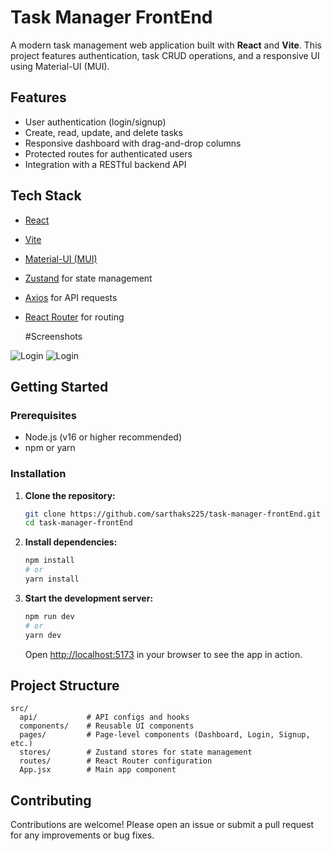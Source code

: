 # Task Manager FrontEnd

A modern task management web application built with **React** and **Vite**. This project features authentication, task CRUD operations, and a responsive UI using Material-UI (MUI).

## Features

- User authentication (login/signup)
- Create, read, update, and delete tasks
- Responsive dashboard with drag-and-drop columns
- Protected routes for authenticated users
- Integration with a RESTful backend API

## Tech Stack

- [React](https://react.dev/)
- [Vite](https://vitejs.dev/)
- [Material-UI (MUI)](https://mui.com/)
- [Zustand](https://zustand-demo.pmnd.rs/) for state management
- [Axios](https://axios-http.com/) for API requests
- [React Router](https://reactrouter.com/) for routing

  #Screenshots

![Login]([https://github.com/sarthaks225/task-manager-backend/blob/main/assets/readme/ER_Diagram.png?raw=true](https://github.com/sarthaks225/task-manager-frontEnd/blob/main/assets/readme%20assets/2.1.png?raw=true))
![Login]([https://github.com/sarthaks225/task-manager-backend/blob/main/assets/readme/ER_Diagram.png?raw=true](https://github.com/sarthaks225/task-manager-frontEnd/blob/main/assets/readme%20assets/1.1.jpg?raw=true))

## Getting Started

### Prerequisites

- Node.js (v16 or higher recommended)
- npm or yarn

### Installation

1. **Clone the repository:**
   ```bash
   git clone https://github.com/sarthaks225/task-manager-frontEnd.git
   cd task-manager-frontEnd
   ```
2. **Install dependencies:**
   ```bash
   npm install
   # or
   yarn install
   ```
3. **Start the development server:**
   ```bash
   npm run dev
   # or
   yarn dev
   ```
   Open [http://localhost:5173](http://localhost:5173) in your browser to see the app in action.

## Project Structure

```
src/
  api/           # API configs and hooks
  components/    # Reusable UI components
  pages/         # Page-level components (Dashboard, Login, Signup, etc.)
  stores/        # Zustand stores for state management
  routes/        # React Router configuration
  App.jsx        # Main app component
```

## Contributing

Contributions are welcome! Please open an issue or submit a pull request for any improvements or bug fixes.


